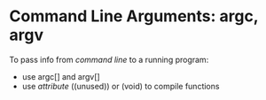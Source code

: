 # Command Line Arguments: argc, argv
To pass info from _command line_ to a running program:
* use argc[] and argv[]
* use _attribute_ ((unused)) or (void) to compile functions
